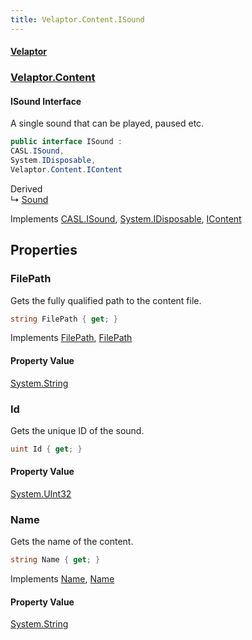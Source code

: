 ```yaml
---
title: Velaptor.Content.ISound
---
```


#### [Velaptor](Namespaces.md 'Velaptor Namespaces')
### [Velaptor.Content](Velaptor.Content.md 'Velaptor.Content')

#### ISound Interface

A single sound that can be played, paused etc.

```csharp
public interface ISound :
CASL.ISound,
System.IDisposable,
Velaptor.Content.IContent
```

Derived  
&#8627; [Sound](Velaptor.Content.Sound.md 'Velaptor.Content.Sound')

Implements [CASL.ISound](https://docs.microsoft.com/en-us/dotnet/api/CASL.ISound 'CASL.ISound'), [System.IDisposable](https://docs.microsoft.com/en-us/dotnet/api/System.IDisposable 'System.IDisposable'), [IContent](Velaptor.Content.IContent.md 'Velaptor.Content.IContent')
## Properties

<a name='Velaptor.Content.ISound.FilePath'></a>

### FilePath 

Gets the fully qualified path to the content file.

```csharp
string FilePath { get; }
```

Implements [FilePath](Velaptor.Content.IContent.md#Velaptor.Content.IContent.FilePath 'Velaptor.Content.IContent.FilePath'), [FilePath](https://docs.microsoft.com/en-us/dotnet/api/CASL.ISound.FilePath 'CASL.ISound.FilePath')

#### Property Value
[System.String](https://docs.microsoft.com/en-us/dotnet/api/System.String 'System.String')

<a name='Velaptor.Content.ISound.Id'></a>

### Id 

Gets the unique ID of the sound.

```csharp
uint Id { get; }
```

#### Property Value
[System.UInt32](https://docs.microsoft.com/en-us/dotnet/api/System.UInt32 'System.UInt32')

<a name='Velaptor.Content.ISound.Name'></a>

### Name 

Gets the name of the content.

```csharp
string Name { get; }
```

Implements [Name](Velaptor.Content.IContent.md#Velaptor.Content.IContent.Name 'Velaptor.Content.IContent.Name'), [Name](https://docs.microsoft.com/en-us/dotnet/api/CASL.ISound.Name 'CASL.ISound.Name')

#### Property Value
[System.String](https://docs.microsoft.com/en-us/dotnet/api/System.String 'System.String')